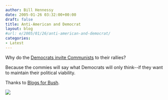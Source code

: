 ```yaml
---
author: Bill Hennessy
date: 2005-01-26 03:32:00+00:00
draft: false
title: Anti-American and Democrat
layout: blog
#url: e/2005/01/26/anti-american-and-democrat/
categories:
- Latest
---
```


Why do the [Democrats invite Communists](https://www.tnr.com/doc.mhtml%3Fi%3Dexpress%26s%3Dfrank012105) to their rallies?




Because the commies will say what Democrats will only think--if they want to maintain their political viability. 




Thanks to [Blogs for Bush](https://www.blogsforbush.com/mt/archives/003555.html).

![](https://blog.billhennessy.com/aggbug.aspx?PostID=952)

